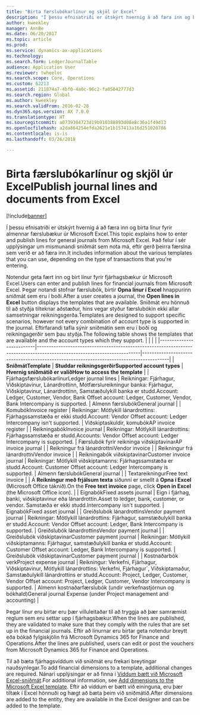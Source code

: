 ```yaml
---
title: "Birta færslubókarlínur og skjöl úr Excel"
description: "Í þessu efnisatriði er útskýrt hvernig á að færa inn og birta línur fyrir almennar færslubækur úr Microsoft Excel. Það felur í sér upplýsingar um mismunandi sniðmát sem nota má, eftir gerð þeirra færslna sem verið er að færa inn."
author: kweekley
manager: AnnBe
ms.date: 06/20/2017
ms.topic: article
ms.prod: 
ms.service: dynamics-ax-applications
ms.technology: 
ms.search.form: LedgerJournalTable
audience: Application User
ms.reviewer: twheeloc
ms.search.scope: Core, Operations
ms.custom: 62213
ms.assetid: 211874a7-4bf0-4a0c-96c2-fa05042777d3
ms.search.region: Global
ms.author: kweekley
ms.search.validFrom: 2016-02-28
ms.dyn365.ops.version: AX 7.0.0
ms.translationtype: HT
ms.sourcegitcommit: a0739304723d19b910388893d08e8c36a1f49d13
ms.openlocfilehash: a2da864254efda2621e1b157413a16d251020786
ms.contentlocale: is-is
ms.lasthandoff: 03/26/2018

---
```


# <a name="publish-journal-lines-and-documents-from-excel"></a><span data-ttu-id="865ec-104">Birta færslubókarlínur og skjöl úr Excel</span><span class="sxs-lookup"><span data-stu-id="865ec-104">Publish journal lines and documents from Excel</span></span>

[!include[banner](../includes/banner.md)]


<span data-ttu-id="865ec-105">Í þessu efnisatriði er útskýrt hvernig á að færa inn og birta línur fyrir almennar færslubækur úr Microsoft Excel.</span><span class="sxs-lookup"><span data-stu-id="865ec-105">This topic explains how to enter and publish lines for general journals from Microsoft Excel.</span></span> <span data-ttu-id="865ec-106">Það felur í sér upplýsingar um mismunandi sniðmát sem nota má, eftir gerð þeirra færslna sem verið er að færa inn.</span><span class="sxs-lookup"><span data-stu-id="865ec-106">It includes information about the various templates that you can use, depending on the type of transactions that you're entering.</span></span>

<span data-ttu-id="865ec-107">Notendur geta fært inn og birt línur fyrir fjárhagsbækur úr Microsoft Excel.</span><span class="sxs-lookup"><span data-stu-id="865ec-107">Users can enter and publish lines for financial journals from Microsoft Excel.</span></span> <span data-ttu-id="865ec-108">Þegar notandi stofnar færslubók, birtir **Opna línur í Excel** hnappurinn sniðmát sem eru í boði.</span><span class="sxs-lookup"><span data-stu-id="865ec-108">After a user creates a journal, the **Open lines in Excel** button displays the templates that are available.</span></span> <span data-ttu-id="865ec-109">Sniðmát eru hönnuð til að styðja tilteknar aðstæður, hins vegar styður færslubókin ekki allar samsetningar reikningsgerða.</span><span class="sxs-lookup"><span data-stu-id="865ec-109">Templates are designed to support specific scenarios, however not every combination of account type is supported in the journal.</span></span> <span data-ttu-id="865ec-110">Eftirfarandi tafla sýnir sniðmátin sem eru í boði og reikningagerðir sem þau styðja.</span><span class="sxs-lookup"><span data-stu-id="865ec-110">The following table shows the templates that are available and the account types which they support.</span></span>
|                          |                                                                                                                         |                                                                                         |
|--------------------------|-------------------------------------------------------------------------------------------------------------------------|-----------------------------------------------------------------------------------------|
| <span data-ttu-id="865ec-111">**Sniðmát**</span><span class="sxs-lookup"><span data-stu-id="865ec-111">**Template**</span></span>             | <span data-ttu-id="865ec-112">**Studdar reikningsgerðir**</span><span class="sxs-lookup"><span data-stu-id="865ec-112">**Supported account types**</span></span>                                                                                             | <span data-ttu-id="865ec-113">**Hvernig sniðmátið er valið**</span><span class="sxs-lookup"><span data-stu-id="865ec-113">**How to access the template**</span></span>                                                          |
| <span data-ttu-id="865ec-114">Fjárhagsfærslubókarlínur</span><span class="sxs-lookup"><span data-stu-id="865ec-114">Ledger journal lines</span></span>     | <span data-ttu-id="865ec-115">Reikningar: Fjárhagur, Viðskiptavinur, Lánardrottinn, Mótfærslureikningur banka: Fjárhagur, Viðskiptavinur, Lánardrottinn, Samstæðulykill banka er studd.</span><span class="sxs-lookup"><span data-stu-id="865ec-115">Account: Ledger, Customer, Vendor, Bank Offset account: Ledger, Customer, Vendor, Bank Intercompany is supported.</span></span>       | <span data-ttu-id="865ec-116">Almenn færslubók</span><span class="sxs-lookup"><span data-stu-id="865ec-116">General journal</span></span>                                                                         |
| <span data-ttu-id="865ec-117">Komubók</span><span class="sxs-lookup"><span data-stu-id="865ec-117">Invoice register</span></span>         | <span data-ttu-id="865ec-118">Reikningar: Mótlykill lánardrottins: Fjárhagssamstæða er ekki studd.</span><span class="sxs-lookup"><span data-stu-id="865ec-118">Account: Vendor Offset account: Ledger Intercompany isn't supported.</span></span>                                                    | <span data-ttu-id="865ec-119">Viðskiptaskuldir, komubók</span><span class="sxs-lookup"><span data-stu-id="865ec-119">AP invoice register</span></span>                                                                     |
| <span data-ttu-id="865ec-120">Reikningabók</span><span class="sxs-lookup"><span data-stu-id="865ec-120">Invoice journal</span></span>          | <span data-ttu-id="865ec-121">Reikningar: Mótlykill lánardrottins: Fjárhagssamstæða er studd.</span><span class="sxs-lookup"><span data-stu-id="865ec-121">Accounts: Vendor Offset account: Ledger Intercompany is supported.</span></span>                                                      | <span data-ttu-id="865ec-122">Færslubók fyrir reikninga viðskiptavinar</span><span class="sxs-lookup"><span data-stu-id="865ec-122">AP invoice journal</span></span>                                                                      |
| <span data-ttu-id="865ec-123">Reikningur frá lánardrottni</span><span class="sxs-lookup"><span data-stu-id="865ec-123">Vendor invoice</span></span>           |                                                                                                                         | <span data-ttu-id="865ec-124">Reikningur frá lánardrottni</span><span class="sxs-lookup"><span data-stu-id="865ec-124">Vendor invoice</span></span>                                                                          |
| <span data-ttu-id="865ec-125">Reikningabók viðskiptavinar</span><span class="sxs-lookup"><span data-stu-id="865ec-125">Customer invoice journal</span></span> | <span data-ttu-id="865ec-126">Reikningar: Mótlykill viðskiptamanns: Fjárhagssamstæða er studd.</span><span class="sxs-lookup"><span data-stu-id="865ec-126">Account: Customer Offset account: Ledger Intercompany is supported.</span></span>                                                     | <span data-ttu-id="865ec-127">Almenn færslubók</span><span class="sxs-lookup"><span data-stu-id="865ec-127">General journal</span></span>                                                                         |
| <span data-ttu-id="865ec-128">Textareikningur</span><span class="sxs-lookup"><span data-stu-id="865ec-128">Free text invoice</span></span>        |                                                                                                                         | <span data-ttu-id="865ec-129">Á **Reikningur með frjálsum texta** síðunni er smellt á **Opna í Excel** (Microsoft Office táknið).</span><span class="sxs-lookup"><span data-stu-id="865ec-129">On the **Free text invoice** page, click **Open in Excel** (the Microsoft Office icon).</span></span> |
| <span data-ttu-id="865ec-130">Eignabók</span><span class="sxs-lookup"><span data-stu-id="865ec-130">Fixed assets journal</span></span>     | <span data-ttu-id="865ec-131">Eign í fjárhag, banki, viðskiptavinur eða lánardrottin.</span><span class="sxs-lookup"><span data-stu-id="865ec-131">Asset to ledger, bank, customer, or vendor.</span></span> <span data-ttu-id="865ec-132">Samstæða er ekki studd.</span><span class="sxs-lookup"><span data-stu-id="865ec-132">Intercompany isn't supported.</span></span>                                               | <span data-ttu-id="865ec-133">Eignabók</span><span class="sxs-lookup"><span data-stu-id="865ec-133">Fixed asset journal</span></span>                                                                     |
| <span data-ttu-id="865ec-134">Greiðslubók lánardrottins</span><span class="sxs-lookup"><span data-stu-id="865ec-134">Vendor payment journal</span></span>   | <span data-ttu-id="865ec-135">Reikningar: Mótlykill lánardrottins: Fjárhagur, samstæðulykill banka er studd.</span><span class="sxs-lookup"><span data-stu-id="865ec-135">Account: Vendor Offset account: Ledger, Bank Intercompany is supported.</span></span>                                                 | <span data-ttu-id="865ec-136">Greiðslubók lánardrottins</span><span class="sxs-lookup"><span data-stu-id="865ec-136">Vendor payment journal</span></span>                                                                  |
| <span data-ttu-id="865ec-137">Greiðslubók viðskiptavinar</span><span class="sxs-lookup"><span data-stu-id="865ec-137">Customer payment journal</span></span> | <span data-ttu-id="865ec-138">Reikningar: Mótlykill viðskiptamanns: Fjárhagur, samstæðulykill banka er studd.</span><span class="sxs-lookup"><span data-stu-id="865ec-138">Account: Customer Offset account: Ledger, Bank Intercompany is supported.</span></span>                                               | <span data-ttu-id="865ec-139">Greiðslubók viðskiptavinar</span><span class="sxs-lookup"><span data-stu-id="865ec-139">Customer payment journal</span></span>                                                                |
| <span data-ttu-id="865ec-140">Kostnaðarbók verk</span><span class="sxs-lookup"><span data-stu-id="865ec-140">Project expense journal</span></span>  | <span data-ttu-id="865ec-141">Reikningur: Verkefni, Fjárhagur, Viðskiptavinur, Mótlykill lánardrottins: Verkefni, Fjárhagur´, Viðskiptamaður, Samstæðulykill lánardrottins er studd.</span><span class="sxs-lookup"><span data-stu-id="865ec-141">Account: Project, Ledger, Customer, Vendor Offset account: Project, Ledger, Customer, Vendor Intercompany is supported.</span></span> | <span data-ttu-id="865ec-142">Almenn kostnaðarfærslubók (undir verkefnastjórnun og bókhald)</span><span class="sxs-lookup"><span data-stu-id="865ec-142">General journal Expense (under Project management and accounting)</span></span>                       |

<span data-ttu-id="865ec-143">Þegar línur eru birtar eru þær villuleitaðar til að tryggja að þær samræmist reglum sem eru settar upp í fjárhagsbækur.</span><span class="sxs-lookup"><span data-stu-id="865ec-143">When the lines are published, they are validated to make sure that they comply with the rules that are set up in the financial journals.</span></span> <span data-ttu-id="865ec-144">Eftir að línurnar eru birtar geta notendur breytt eða bókað fylgiskjölin frá Microsoft Dynamics 365 for Finance and Operations.</span><span class="sxs-lookup"><span data-stu-id="865ec-144">After the lines are published, users can edit or post the vouchers from Microsoft Dynamics 365 for Finance and Operations.</span></span> 

<span data-ttu-id="865ec-145">Til að bæta fjárhagsvíddum við sniðmát eru frekari breytingar nauðsynlegar.</span><span class="sxs-lookup"><span data-stu-id="865ec-145">To add financial dimensions to a template, additional changes are required.</span></span> <span data-ttu-id="865ec-146">Nánari upplýsingar er að finna í [Víddum bætt við Microsoft Excel-sniðmát](../../dev-itpro/financial/add-dimensions-excel-templates.md).</span><span class="sxs-lookup"><span data-stu-id="865ec-146">For additional information, see [Add dimensions to the Microsoft Excel template](../../dev-itpro/financial/add-dimensions-excel-templates.md).</span></span> <span data-ttu-id="865ec-147">Eftir að víddum er bætt við eininguna, eru þær tiltæk í Excel hönnuði og hægt að bæta þeim við sniðmátið.</span><span class="sxs-lookup"><span data-stu-id="865ec-147">After dimensions are added to the entity, they are available in the Excel designer and can be added to the template.</span></span>







